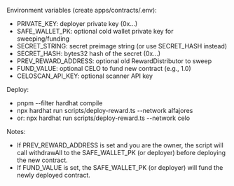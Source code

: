 Environment variables (create apps/contracts/.env):

- PRIVATE_KEY: deployer private key (0x...)
- SAFE_WALLET_PK: optional cold wallet private key for sweeping/funding
- SECRET_STRING: secret preimage string (or use SECRET_HASH instead)
- SECRET_HASH: bytes32 hash of the secret (0x...)
- PREV_REWARD_ADDRESS: optional old RewardDistributor to sweep
- FUND_VALUE: optional CELO to fund new contract (e.g., 1.0)
- CELOSCAN_API_KEY: optional scanner API key

Deploy:

- pnpm --filter hardhat compile
- npx hardhat run scripts/deploy-reward.ts --network alfajores
- or: npx hardhat run scripts/deploy-reward.ts --network celo

Notes:

- If PREV_REWARD_ADDRESS is set and you are the owner, the script will call withdrawAll to the SAFE_WALLET_PK (or deployer) before deploying the new contract.
- If FUND_VALUE is set, the SAFE_WALLET_PK (or deployer) will fund the newly deployed contract.

